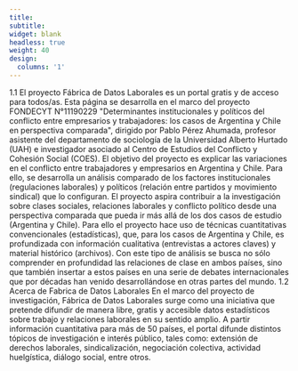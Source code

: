 ```yaml
---
title:
subtitle:
widget: blank
headless: true
weight: 40
design:
  columns: '1'
---
```

1.1 El proyecto
Fábrica de Datos Laborales es un portal gratis y de acceso para todos/as. Esta página se desarrolla en el marco del proyecto FONDECYT N°11190229 "Determinantes institucionales y políticos del conflicto entre empresarios y trabajadores: los casos de Argentina y Chile en perspectiva comparada", dirigido por Pablo Pérez Ahumada, profesor asistente del departamento de sociología de la Universidad Alberto Hurtado (UAH) e investigador asociado al Centro de Estudios del Conflicto y Cohesión Social (COES). 
El objetivo del proyecto es explicar las variaciones en el conflicto entre trabajadores y empresarios en Argentina y Chile. Para ello, se desarrolla un análisis comparado de los factores institucionales (regulaciones laborales) y políticos (relación entre partidos y movimiento sindical) que lo configuran.
El proyecto aspira contribuir a la investigación sobre clases sociales, relaciones laborales y conflicto político desde una perspectiva comparada que pueda ir más allá de los dos casos de estudio (Argentina y Chile). Para ello el proyecto hace uso de técnicas cuantitativas convencionales (estadísticas), que, para los casos de Argentina y Chile, es profundizada con información cualitativa (entrevistas a actores claves) y material histórico (archivos). Con este tipo de análisis se busca no sólo comprender en profundidad las relaciones de clase en ambos países, sino que también insertar a estos países en una serie de debates internacionales que por décadas han venido desarrollándose en otras partes del mundo. 
1.2 Acerca de Fabrica de Datos Laborales
En el marco del proyecto de investigación, Fábrica de Datos Laborales surge como una iniciativa que pretende difundir de manera libre, gratis y accesible datos estadísticos sobre trabajo y relaciones laborales en su sentido amplio.
A partir información cuantitativa para más de 50 países, el portal difunde distintos tópicos de investigación e interés público, tales como: extensión de derechos laborales, sindicalización, negociación colectiva, actividad huelgística, diálogo social, entre otros. 
